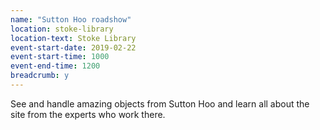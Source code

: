 ```yaml
---
name: "Sutton Hoo roadshow"
location: stoke-library
location-text: Stoke Library
event-start-date: 2019-02-22
event-start-time: 1000
event-end-time: 1200
breadcrumb: y
---
```


See and handle amazing objects from Sutton Hoo and learn all about the site from the experts who work there.
